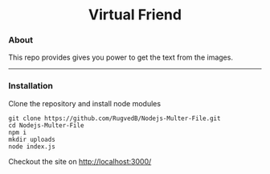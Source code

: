 <h1 align = 'center'> Virtual Friend </h1>

<div align="center">

</div>

### About

This repo provides gives you power to get the text from the images.

------------------------------------------
### Installation

Clone the repository and install node modules
```
git clone https://github.com/RugvedB/Nodejs-Multer-File.git
cd Nodejs-Multer-File
npm i
mkdir uploads
node index.js
```

Checkout the site on <a href="http://localhost:3000">http://localhost:3000/</a>
